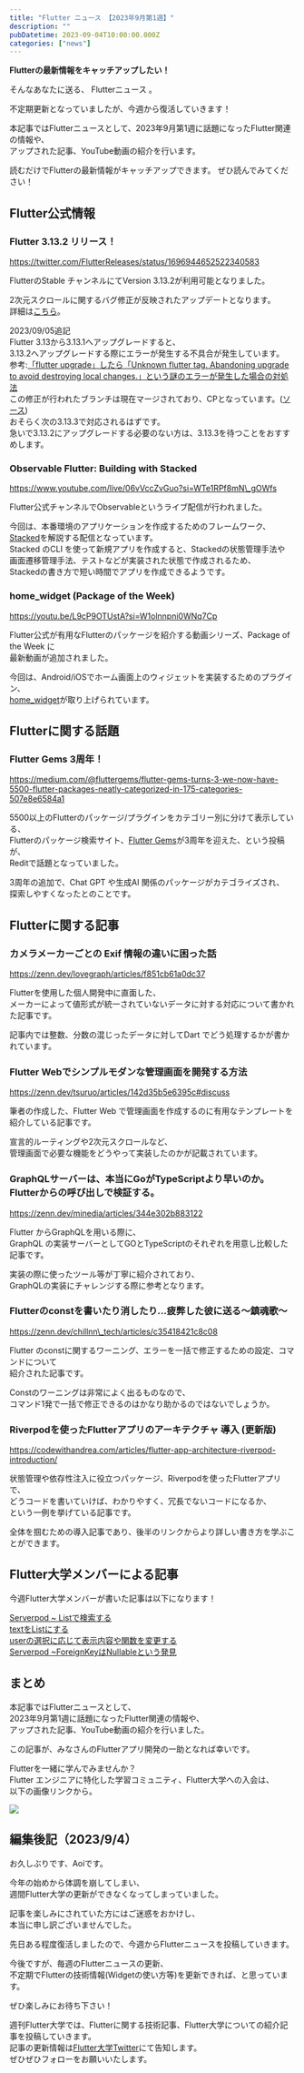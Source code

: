 ```yaml
---
title: "Flutter ニュース 【2023年9月第1週】"
description: ""
pubDatetime: 2023-09-04T10:00:00.000Z
categories: ["news"]
---
```


**Flutterの最新情報をキャッチアップしたい！**

そんなあなたに送る、 Flutterニュース 。

不定期更新となっていましたが、今週から復活していきます！

本記事ではFlutterニュースとして、2023年9月第1週に話題になったFlutter関連の情報や、  
アップされた記事、YouTube動画の紹介を行います。

読むだけでFlutterの最新情報がキャッチアップできます。 ぜひ読んでみてください！

## Flutter公式情報

### Flutter 3.13.2 リリース！

https://twitter.com/FlutterReleases/status/1696944652522340583

FlutterのStable チャンネルにてVersion 3.13.2が利用可能となりました。

2次元スクロールに関するバグ修正が反映されたアップデートとなります。  
詳細は[こちら](https://twitter.com/FlutterReleases/status/1696944652522340583)。

2023/09/05追記  
Flutter 3.13から3.13.1へアップグレードすると、  
3.13.2へアップグレードする際にエラーが発生する不具合が発生しています。  
参考:[「flutter upgrade」したら「Unknown flutter tag. Abandoning upgrade to avoid destroying local changes.」という謎のエラーが発生した場合の対処法](https://minpro.net/unknown-flutter-tag-abandoning-upgrade-to-avoid-destroying-local-changes)  
この修正が行われたブランチは現在マージされており、CPとなっています。([ソース](https://github.com/flutter/flutter/issues/133819))  
おそらく次の3.13.3で対応されるはずです。  
急いで3.13.2にアップグレードする必要のない方は、3.13.3を待つことをおすすめします。

### Observable Flutter: Building with Stacked

https://www.youtube.com/live/06vVccZvGuo?si=WTe1RPf8mN\_gOWfs

Flutter公式チャンネルでObservable<Flutter>というライブ配信が行われました。

今回は、本番環境のアプリケーションを作成するためのフレームワーク、  
[Stacked](https://stacked.filledstacks.com/)を解説する配信となっています。  
Stacked のCLI を使って新規アプリを作成すると、Stackedの状態管理手法や  
画面遷移管理手法、テストなどが実装された状態で作成されるため、  
Stackedの書き方で短い時間でアプリを作成できるようです。

### home\_widget (Package of the Week)

https://youtu.be/L9cP9OTUstA?si=W1olnnpni0WNq7Cp

Flutter公式が有用なFlutterのパッケージを紹介する動画シリーズ、Package of the Week に  
最新動画が追加されました。

今回は、Android/iOSでホーム画面上のウィジェットを実装するためのプラグイン、  
[home\_widget](https://pub.dev/packages/home_widget)が取り上げられています。

## Flutterに関する話題

### Flutter Gems 3周年！

https://medium.com/@fluttergems/flutter-gems-turns-3-we-now-have-5500-flutter-packages-neatly-categorized-in-175-categories-507e8e6584a1

5500以上のFlutterのパッケージ/プラグインをカテゴリー別に分けて表示している、  
Flutterのパッケージ検索サイト、[Flutter Gems](https://fluttergems.dev/)が3周年を迎えた、という投稿が、  
Reditで話題となっていました。

3周年の追加で、Chat GPT や生成AI 関係のパッケージがカテゴライズされ、  
探索しやすくなったとのことです。

## Flutterに関する記事

### **カメラメーカーごとの Exif 情報の違いに困った話**

https://zenn.dev/lovegraph/articles/f851cb61a0dc37

Flutterを使用した個人開発中に直面した、  
メーカーによって値形式が統一されていないデータに対する対応について書かれた記事です。

記事内では整数、分数の混じったデータに対してDart でどう処理するかが書かれています。

### **Flutter Webでシンプルモダンな管理画面を開発する方法**

https://zenn.dev/tsuruo/articles/142d35b5e6395c#discuss

筆者の作成した、Flutter Web で管理画面を作成するのに有用なテンプレートを  
紹介している記事です。

宣言的ルーティングや2次元スクロールなど、  
管理画面で必要な機能をどうやって実装したのかが記載されています。

### **GraphQLサーバーは、本当にGoがTypeScriptより早いのか。Flutterからの呼び出しで検証する。**

https://zenn.dev/minedia/articles/344e302b883122

Flutter からGraphQLを用いる際に、  
GraphQL の実装サーバーとしてGOとTypeScriptのそれぞれを用意し比較した記事です。

実装の際に使ったツール等が丁寧に紹介されており、  
GraphQLの実装にチャレンジする際に参考となります。

### **Flutterのconstを書いたり消したり...疲弊した彼に送る〜鎮魂歌〜**

https://zenn.dev/chillnn\_tech/articles/c35418421c8c08

Flutter のconstに関するワーニング、エラーを一括で修正するための設定、コマンドについて  
紹介された記事です。

Constのワーニングは非常によく出るものなので、  
コマンド1発で一括で修正できるのはかなり助かるのではないでしょうか。

### Riverpodを使ったFlutterアプリのアーキテクチャ 導入 (更新版)

https://codewithandrea.com/articles/flutter-app-architecture-riverpod-introduction/

状態管理や依存性注入に役立つパッケージ、Riverpodを使ったFlutterアプリで、  
どうコードを書いていけば、わかりやすく、冗長でないコードになるか、  
という一例を挙げている記事です。

全体を掴むための導入記事であり、後半のリンクからより詳しい書き方を学ぶことができます。

## Flutter大学メンバーによる記事

今週Flutter大学メンバーが書いた記事は以下になります！

[Serverpod ~ Listで検索する](https://zenn.dev/flutteruniv_dev/articles/c09ccebe93bc6b)  
[textをListにする](https://zenn.dev/flutteruniv_dev/articles/37839a7212e2ef)  
[userの選択に応じて表示内容や関数を変更する](https://zenn.dev/flutteruniv_dev/articles/3cd727cc56d2f2)  
[Serverpod ~ForeignKeyはNullableという発見](https://zenn.dev/flutteruniv_dev/articles/0df41726f21b14)

## まとめ

本記事ではFlutterニュースとして、  
2023年9月第1週に話題になったFlutter関連の情報や、  
アップされた記事、YouTube動画の紹介を行いました。

この記事が、みなさんのFlutterアプリ開発の一助となれば幸いです。

Flutterを一緒に学んでみませんか？  
Flutter エンジニアに特化した学習コミュニティ、Flutter大学への入会は、  
以下の画像リンクから。

[![](https://blog.flutteruniv.com/wp-content/uploads/2022/07/Flutter大学バナー.png)](//flutteruniv.com)

## 編集後記（2023/9/4）

お久しぶりです、Aoiです。

今年の始めから体調を崩してしまい、  
週間Flutter大学の更新ができなくなってしまっていました。

記事を楽しみにされていた方にはご迷惑をおかけし、  
本当に申し訳ございませんでした。

先日ある程度復活しましたので、今週からFlutterニュースを投稿していきます。

今後ですが、毎週のFlutterニュースの更新、  
不定期でFlutterの技術情報(Widgetの使い方等)を更新できれば、と思っています。

ぜひ楽しみにお待ち下さい！

週刊Flutter大学では、Flutterに関する技術記事、Flutter大学についての紹介記事を投稿していきます。  
記事の更新情報は[Flutter大学Twitter](https://twitter.com/FlutterUniv)にて告知します。  
ぜひぜひフォローをお願いいたします。